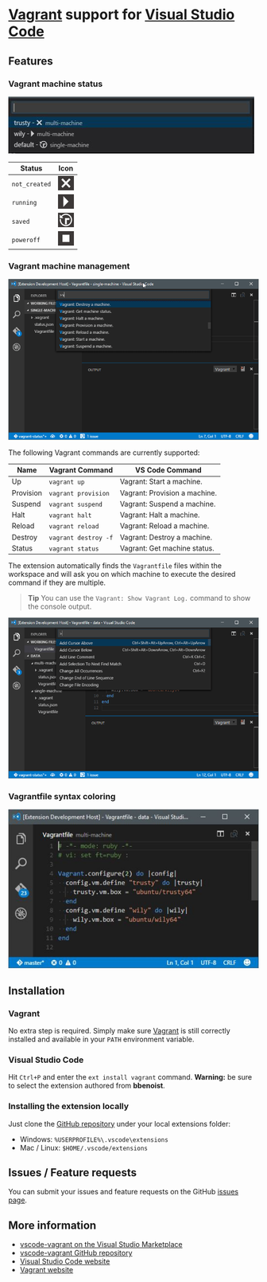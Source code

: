 # [Vagrant](https://www.vagrantup.com/) support for [Visual Studio Code](https://code.visualstudio.com/)

## Features
### Vagrant machine status

![vagrant status](images/status.jpg)

| Status        | Icon                            |
|---------------|---------------------------------|
| `not_created` | ![icon](images/not-created.jpg) |
| `running`     | ![icon](images/running.jpg)     |
| `saved`       | ![icon](images/saved.jpg)       |
| `poweroff`    | ![icon](images/poweroff.jpg)    |

### Vagrant machine management

![vagrant demo with a single machine](images/demo-single-machine.gif)

The following Vagrant commands are currently supported:

| Name      | Vagrant Command      | VS Code Command               |
|-----------|----------------------|-------------------------------|
| Up        | `vagrant up`         | Vagrant: Start a machine.     |
| Provision | `vagrant provision`  | Vagrant: Provision a machine. |
| Suspend   | `vagrant suspend`    | Vagrant: Suspend a machine.   |
| Halt      | `vagrant halt`       | Vagrant: Halt a machine.      |
| Reload    | `vagrant reload`     | Vagrant: Reload a machine.    |
| Destroy   | `vagrant destroy -f` | Vagrant: Destroy a machine.   |
| Status    | `vagrant status`     | Vagrant: Get machine status.  |

The extension automatically finds the `Vagrantfile` files within the workspace and will ask you on which machine to execute the desired command if they are multiple.

> **Tip** You can use the `Vagrant: Show Vagrant Log.` command to show the console output.

![vagrant up with multiple machines](images/demo-multi-machine.gif)

### Vagrantfile syntax coloring
![Syntax coloring](images/syntax-coloring.jpg)

## Installation
### Vagrant
No extra step is required. Simply make sure [Vagrant](https://www.vagrantup.com/) is still correctly installed and available in your `PATH` environment variable.

### Visual Studio Code
Hit `Ctrl+P` and enter the `ext install vagrant` command. **Warning:** be sure to select the extension authored from **bbenoist**.

### Installing the extension locally
Just clone the [GitHub repository](https://github.com/bbenoist/vscode-vagrant) under your local extensions folder:
* Windows: `%USERPROFILE%\.vscode\extensions`
* Mac / Linux: `$HOME/.vscode/extensions`

## Issues / Feature requests
You can submit your issues and feature requests on the GitHub [issues page](https://github.com/bbenoist/vscode-nix/issues).

## More information
* [vscode-vagrant on the Visual Studio Marketplace](https://marketplace.visualstudio.com/items/bbenoist.Vagrant)
* [vscode-vagrant GitHub repository](https://github.com/bbenoist/vscode-vagrant)
* [Visual Studio Code website](http://code.visualstudio.com/)
* [Vagrant website](https://www.vagrantup.com/)

